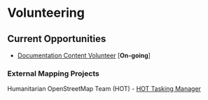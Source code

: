 # Volunteering

## Current Opportunities

- [Documentation Content Volunteer](./document-content-volunteer.md) [**On-going**]

### External Mapping Projects

Humanitarian OpenStreetMap Team (HOT) - [HOT Tasking Manager](https://tasks.hotosm.org/)


